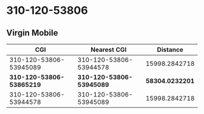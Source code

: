 # 310-120-53806
## Virgin Mobile


| CGI | Nearest CGI | Distance |
|-----|-------------|----------|
| 310-120-53806-53945089 | 310-120-53806-53944578 | 15998.2842718 |
| **310-120-53806-53865219** | **310-120-53806-53945089** | **58304.0232201** |
| 310-120-53806-53944578 | 310-120-53806-53945089 | 15998.2842718 |
